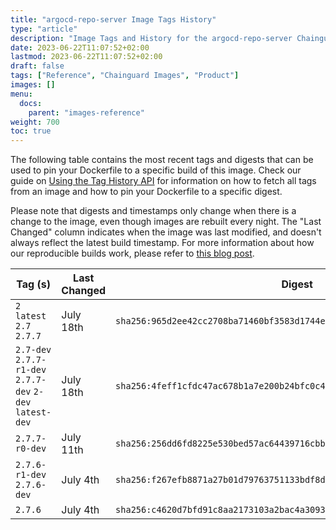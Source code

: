 ```yaml
---
title: "argocd-repo-server Image Tags History"
type: "article"
description: "Image Tags and History for the argocd-repo-server Chainguard Image"
date: 2023-06-22T11:07:52+02:00
lastmod: 2023-06-22T11:07:52+02:00
draft: false
tags: ["Reference", "Chainguard Images", "Product"]
images: []
menu:
  docs:
    parent: "images-reference"
weight: 700
toc: true
---
```


The following table contains the most recent tags and digests that can be used to pin your Dockerfile to a specific build of this image. Check our guide on [Using the Tag History API](/chainguard/chainguard-images/using-the-tag-history-api/) for information on how to fetch all tags from an image and how to pin your Dockerfile to a specific digest.

Please note that digests and timestamps only change when there is a change to the image, even though images are rebuilt every night. The "Last Changed" column indicates when the image was last modified, and doesn't always reflect the latest build timestamp. For more information about how our reproducible builds work, please refer to [this blog post](https://www.chainguard.dev/unchained/reproducing-chainguards-reproducible-image-builds).

| Tag (s)                                                    | Last Changed | Digest                                                                    |
|------------------------------------------------------------|--------------|---------------------------------------------------------------------------|
|  `2` `latest` `2.7` `2.7.7`                                | July 18th    | `sha256:965d2ee42cc2708ba71460bf3583d1744e32a1167e5cd3a6f744a1b50ed3b272` |
|  `2.7-dev` `2.7.7-r1-dev` `2.7.7-dev` `2-dev` `latest-dev` | July 18th    | `sha256:4feff1cfdc47ac678b1a7e200b24bfc0c49f36dc05e29b0f2ddbe9403d0fa70d` |
|  `2.7.7-r0-dev`                                            | July 11th    | `sha256:256dd6fd8225e530bed57ac64439716cbb4e75df40cc05c34850fea2889f2439` |
|  `2.7.6-r1-dev` `2.7.6-dev`                                | July 4th     | `sha256:f267efb8871a27b01d79763751133bdf8de1d26eb626dfcd81044e1373f7203c` |
|  `2.7.6`                                                   | July 4th     | `sha256:c4620d7bfd91c8aa2173103a2bac4a3093630c82dfe11d35e1aba2996a7aa861` |
